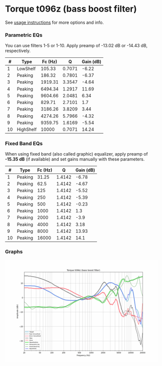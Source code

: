 # Torque t096z (bass boost filter)
See [usage instructions](https://github.com/jaakkopasanen/AutoEq#usage) for more options and info.

### Parametric EQs
You can use filters 1-5 or 1-10. Apply preamp of -13.02 dB or -14.43 dB, respectively.

|   # | Type      |   Fc (Hz) |      Q |   Gain (dB) |
|-----|-----------|-----------|--------|-------------|
|   1 | LowShelf  |    105.33 | 0.7071 |       -6.22 |
|   2 | Peaking   |    186.32 | 0.7801 |       -6.37 |
|   3 | Peaking   |   1919.31 | 3.3547 |       -4.64 |
|   4 | Peaking   |   6494.34 | 1.2917 |       11.69 |
|   5 | Peaking   |   9604.66 | 2.0481 |        6.34 |
|   6 | Peaking   |    829.71 | 2.7101 |        1.7  |
|   7 | Peaking   |   3186.26 | 3.8209 |        3.44 |
|   8 | Peaking   |   4274.26 | 5.7966 |       -4.32 |
|   9 | Peaking   |   9359.75 | 1.6169 |       -5.54 |
|  10 | HighShelf |  10000    | 0.7071 |       14.24 |

### Fixed Band EQs
When using fixed band (also called graphic) equalizer, apply preamp of **-15.35 dB** (if available) and set gains manually with these parameters.

|   # | Type    |   Fc (Hz) |      Q |   Gain (dB) |
|-----|---------|-----------|--------|-------------|
|   1 | Peaking |     31.25 | 1.4142 |       -6.78 |
|   2 | Peaking |     62.5  | 1.4142 |       -4.67 |
|   3 | Peaking |    125    | 1.4142 |       -5.52 |
|   4 | Peaking |    250    | 1.4142 |       -5.39 |
|   5 | Peaking |    500    | 1.4142 |       -0.23 |
|   6 | Peaking |   1000    | 1.4142 |        1.3  |
|   7 | Peaking |   2000    | 1.4142 |       -3.9  |
|   8 | Peaking |   4000    | 1.4142 |        3.18 |
|   9 | Peaking |   8000    | 1.4142 |       13.93 |
|  10 | Peaking |  16000    | 1.4142 |       14.1  |

### Graphs
![](./Torque%20t096z%20(bass%20boost%20filter).png)
